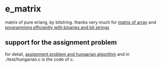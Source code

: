 # e_matrix
matrix of pure erlang, by bitstring.
thanks very much for [matrix of array][1] and [programming efficiently with binaries and bit strings][2]

## support for the assignment problem

for detail, [assignment problem and hungarian algorithm][3]
and in ./test/hungarian.c is the code of c.

[1]: https://github.com/sigurdteigen/ematrix/blob/master/src/matrix.erl "matrix-of-array"
[2]: http://erlang.org/euc/07/papers/1700Gustafsson.pdf "Programming Efficiently with Binaries and Bit Strings"
[3]: https://www.topcoder.com/community/data-science/data-science-tutorials/assignment-problem-and-hungarian-algorithm/ "assignment-problem-and-hungarian-algorithm"


